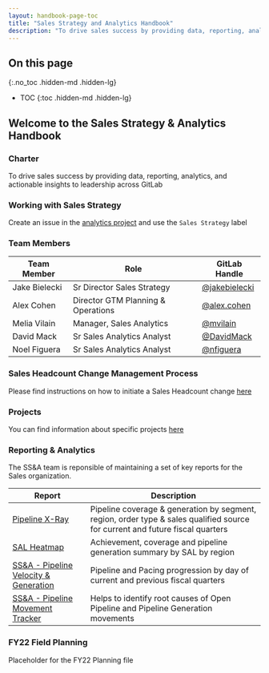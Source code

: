 ```yaml
---
layout: handbook-page-toc
title: "Sales Strategy and Analytics Handbook"
description: "To drive sales success by providing data, reporting, analytics, and actionable insights to leadership across GitLab"
---
```


## On this page
{:.no_toc .hidden-md .hidden-lg}

- TOC
{:toc .hidden-md .hidden-lg}

## Welcome to the Sales Strategy & Analytics Handbook

### Charter

To drive sales success by providing data, reporting, analytics, and actionable insights to leadership across GitLab

### Working with Sales Strategy

Create an issue in the [analytics project](https://gitlab.com/gitlab-com/sales-team/field-operations/analytics/issues) and use the `Sales Strategy` label

### Team Members

| Team Member | Role | GitLab Handle |
| ------ | ------ | ------ | 
| Jake Bielecki | Sr Director Sales Strategy | [@jakebielecki](https://gitlab.com/jakebielecki) | 
| Alex Cohen | Director GTM Planning & Operations | [@alex.cohen](https://gitlab.com/alex.cohen) | 
| Melia Vilain | Manager, Sales Analytics | [@mvilain](https://gitlab.com/mvilain) |
| David Mack | Sr Sales Analytics Analyst | [@DavidMack](https://gitlab.com/DavidMack) |
| Noel Figuera | Sr Sales Analytics Analyst | [@nfiguera](https://gitlab.com/nfiguera)  |

### Sales Headcount Change Management Process

Please find instructions on how to initiate a Sales Headcount change [here](/handbook/sales/field-operations/sales-strategy/sales-headcount)

### Projects

You can find information about specific projects [here](/handbook/sales/field-operations/sales-strategy/projects)

### Reporting & Analytics

The SS&A team is reponsible of maintaining a set of key reports for the Sales organization.

| Report | Description |
| ----- | ----- | 
| [Pipeline X-Ray](/handbook/sales/field-operations/sales-strategy/analytics/pipeline-x-ray) | Pipeline coverage & generation by segment, region, order type & sales qualified source for current and future fiscal quarters
| [SAL Heatmap](/handbook/sales/field-operations/sales-strategy/analytics/sal-heatmap) | Achievement, coverage and pipeline generation summary by SAL by region |
| [SS&A - Pipeline Velocity & Generation](https://app.periscopedata.com/app/gitlab/799969/SS&A---Pipeline-Velocity-&-Generation)|  Pipeline and Pacing progression by day of current and previous fiscal quarters | 
| [SS&A - Pipeline Movement Tracker](https://app.periscopedata.com/app/gitlab/850343/SS&A---Pipeline-Movement-Tracker) | Helps to identify root causes of Open Pipeline and Pipeline Generation movements |

### FY22 Field Planning

Placeholder for the FY22 Planning file

